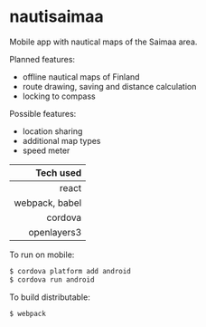 # nautisaimaa
Mobile app with nautical maps of the Saimaa area.


Planned features:
  - offline nautical maps of Finland
  - route drawing, saving and distance calculation
  - locking to compass

Possible features:
  - location sharing
  - additional map types
  - speed meter


| Tech used |
| --------------:|
| react |
| webpack, babel |
| cordova |
| openlayers3 |

To run on mobile:
```sh
$ cordova platform add android
$ cordova run android
```

To build distributable:
```sh
$ webpack
```
